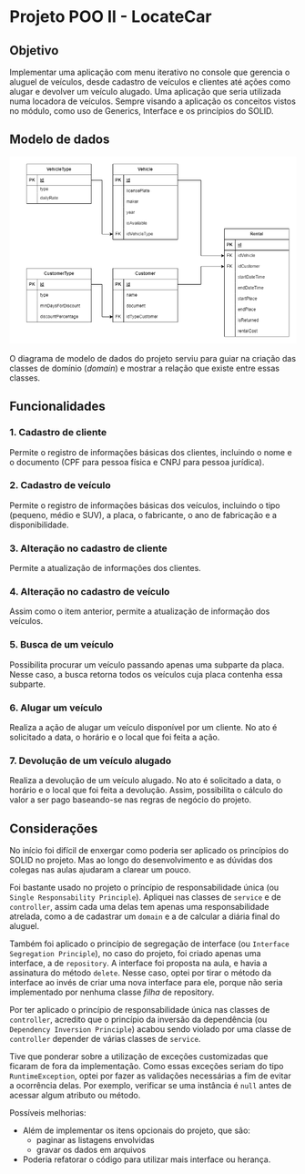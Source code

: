 # Projeto POO II - LocateCar 

## Objetivo
Implementar uma aplicação com menu iterativo no console que gerencia o aluguel de veículos, desde cadastro de veículos e clientes até ações como alugar e devolver um veículo alugado. Uma aplicação que seria utilizada numa locadora de veículos.
Sempre visando a aplicação os conceitos vistos no módulo, como uso de Generics, Interface e os princípios do SOLID.

## Modelo de dados
![Diagrama de modelo de dados](locatecar-datamodel.png)

O diagrama de modelo de dados do projeto serviu para guiar na criação das classes de domínio (*domain*) e mostrar a relação que existe entre essas classes.

## Funcionalidades

### 1. Cadastro de cliente
Permite o registro de informações básicas dos clientes, incluindo o nome e o documento (CPF para pessoa física e CNPJ para pessoa jurídica).

### 2. Cadastro de veículo
Permite o registro de informações básicas dos veículos, incluindo o tipo (pequeno, médio e SUV), a placa, o fabricante, o ano de fabricação e a disponibilidade.

### 3. Alteração no cadastro de cliente
Permite a atualização de informações dos clientes.

### 4. Alteração no cadastro de veículo
Assim como o item anterior, permite a atualização de informação dos veículos.

### 5. Busca de um veículo
Possibilita procurar um veículo passando apenas uma subparte da placa. Nesse caso, a busca retorna todos os veículos cuja placa contenha essa subparte.

### 6. Alugar um veículo
Realiza a ação de alugar um veículo disponível por um cliente. No ato é solicitado a data, o horário e o local que foi feita a ação.

### 7. Devolução de um veículo alugado
Realiza a devolução de um veículo alugado. No ato é solicitado a data, o horário e o local que foi feita a devolução. Assim, possibilita o cálculo do valor a ser pago baseando-se nas regras de negócio do projeto.

## Considerações
No início foi difícil de enxergar como poderia ser aplicado os princípios do SOLID no projeto. Mas ao longo do desenvolvimento e as dúvidas dos colegas nas aulas ajudaram a clarear um pouco. 

Foi bastante usado no projeto o príncípio de responsabilidade única (ou `Single Responsability Principle`). Apliquei nas classes de `service` e de `controller`, assim cada uma delas tem apenas uma responsabilidade atrelada, como a de cadastrar um `domain` e a de calcular a diária final do aluguel.

Também foi aplicado o princípio de segregação de interface (ou `Interface Segregation Principle`), no caso do projeto, foi criado apenas uma interface, a de `repository`. A interface foi proposta na aula, e havia a assinatura do método `delete`. Nesse caso, optei por tirar o método da interface ao invés de criar uma nova interface para ele, porque não seria implementado por nenhuma classe *filha* de repository.

Por ter aplicado o princípio de responsabilidade única nas classes de `controller`, acredito que o princípio da inversão da dependência (ou `Dependency Inversion Principle`) acabou sendo violado por uma classe de `controller` depender de várias classes de `service`.

Tive que ponderar sobre a utilização de exceções customizadas que ficaram de fora da implementação.
Como essas exceções seriam do tipo `RuntimeException`, optei por fazer as validações necessárias a fim de evitar a ocorrência delas. Por exemplo, verificar se uma instância é `null` antes de acessar algum atributo ou método.

Possíveis melhorias:
- Além de implementar os itens opcionais do projeto, que são:
    - paginar as listagens envolvidas
    - gravar os dados em arquivos
- Poderia refatorar o código para utilizar mais interface ou herança.
